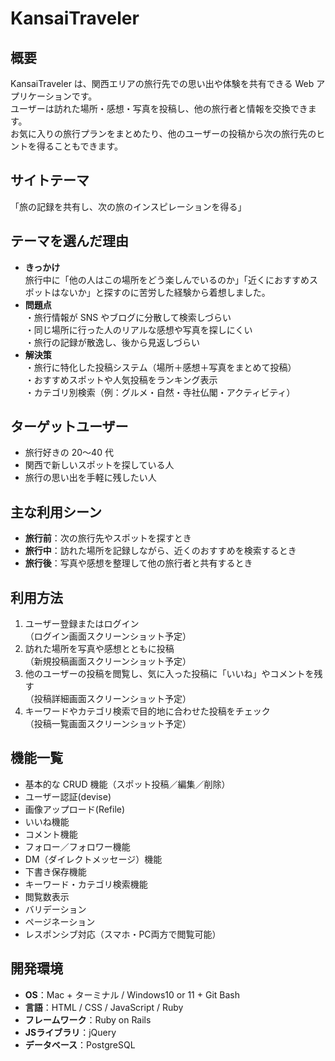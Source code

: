 # KansaiTraveler

## 概要
KansaiTraveler は、関西エリアの旅行先での思い出や体験を共有できる Web アプリケーションです。  
ユーザーは訪れた場所・感想・写真を投稿し、他の旅行者と情報を交換できます。  
お気に入りの旅行プランをまとめたり、他のユーザーの投稿から次の旅行先のヒントを得ることもできます。

## サイトテーマ
「旅の記録を共有し、次の旅のインスピレーションを得る」

## テーマを選んだ理由
- **きっかけ**  
  旅行中に「他の人はこの場所をどう楽しんでいるのか」「近くにおすすめスポットはないか」と探すのに苦労した経験から着想しました。  
- **問題点**  
  ・旅行情報が SNS やブログに分散して検索しづらい  
  ・同じ場所に行った人のリアルな感想や写真を探しにくい  
  ・旅行の記録が散逸し、後から見返しづらい  
- **解決策**  
  ・旅行に特化した投稿システム（場所＋感想＋写真をまとめて投稿）  
  ・おすすめスポットや人気投稿をランキング表示  
  ・カテゴリ別検索（例：グルメ・自然・寺社仏閣・アクティビティ）  

## ターゲットユーザー
- 旅行好きの 20〜40 代  
- 関西で新しいスポットを探している人  
- 旅行の思い出を手軽に残したい人  

## 主な利用シーン
- **旅行前**：次の旅行先やスポットを探すとき  
- **旅行中**：訪れた場所を記録しながら、近くのおすすめを検索するとき  
- **旅行後**：写真や感想を整理して他の旅行者と共有するとき  

## 利用方法
1. ユーザー登録またはログイン  
   （ログイン画面スクリーンショット予定）  
2. 訪れた場所を写真や感想とともに投稿  
   （新規投稿画面スクリーンショット予定）  
3. 他のユーザーの投稿を閲覧し、気に入った投稿に「いいね」やコメントを残す  
   （投稿詳細画面スクリーンショット予定）  
4. キーワードやカテゴリ検索で目的地に合わせた投稿をチェック  
   （投稿一覧画面スクリーンショット予定）  

## 機能一覧
- 基本的な CRUD 機能（スポット投稿／編集／削除）  
- ユーザー認証(devise)  
- 画像アップロード(Refile) 
- いいね機能  
- コメント機能  
- フォロー／フォロワー機能  
- DM（ダイレクトメッセージ）機能  
- 下書き保存機能  
- キーワード・カテゴリ検索機能  
- 閲覧数表示  
- バリデーション  
- ページネーション  
- レスポンシブ対応（スマホ・PC両方で閲覧可能）  

## 開発環境
- **OS**：Mac + ターミナル / Windows10 or 11 + Git Bash  
- **言語**：HTML / CSS / JavaScript / Ruby  
- **フレームワーク**：Ruby on Rails  
- **JSライブラリ**：jQuery  
- **データベース**：PostgreSQL  
